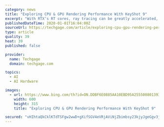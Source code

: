 ```yaml
---
category: news
title: "Exploring CPU & GPU Rendering Performance With KeyShot 9"
excerpt: "With RTX’s RT cores, ray tracing can be greatly accelerated, while the same kind of boost can be seen to AI denoising thanks to the inclusion of Tensor cores. All around, there’s a lot of GPU love in this release. Bugatti Chiron render in KeyShot 9 (Credit: Nils Piirma) There’s a lot more that’s new to KeyShot 9 than just GPU rendering."
publishedDateTime: 2020-01-01T16:04:00Z
sourceUrl: https://techgage.com/article/exploring-cpu-gpu-rendering-performance-with-keyshot-9/
type: article
quality: 39
heat: 39
published: false

provider:
  name: Techgage
  domain: techgage.com

topics:
  - AI
  - AI Hardware

images:
  - url: https://www.bing.com/th?id=ON.DDBF6E0885AA10EBD95A255500801393
    width: 600
    height: 315
    title: "Exploring CPU & GPU Rendering Performance With KeyShot 9"

secured: "vHIhtaQkCklKTdTSFgw2wwD+gXifSGV4eVRjAViNjZbimbsy23kjyJgeGgv3jeF59YT6c5aDGfVvFVVF+GHPOany4DYgGIwACu8+bP5JFxO5hDGXAvSkEPz85KK6Bfe85ialj57yutn1Rbkw07aZgsT/hmQqaFjACaRzciacee3rYsEgrkAuXReQu8cHeEuB1pMVK37xhE/t2QNfuTJ8CabZC70lLI3p6vQ095NZloosQI6VB/zh9rs69P+U6VikEhXWAA5QzhZvIKQrNZEGXg==;WDvP7ymobgcnyHxGzHxieA=="
---
```


